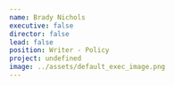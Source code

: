 ```yaml
---
name: Brady Nichols
executive: false
director: false
lead: false
position: Writer - Policy
project: undefined
image: ../assets/default_exec_image.png
---
```

